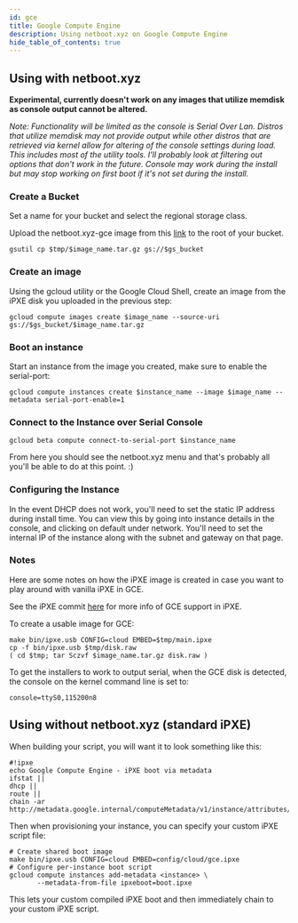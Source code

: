 ```yaml
---
id: gce
title: Google Compute Engine
description: Using netboot.xyz on Google Compute Engine
hide_table_of_contents: true
---
```


## Using with netboot.xyz

**Experimental, currently doesn't work on any images that utilize memdisk as console output cannot be altered.**

*Note: Functionality will be limited as the console is Serial Over Lan.  Distros that utilize memdisk may not provide output while other distros that are retrieved via kernel allow for altering of the console settings during load.  This includes most of the utility tools.  I'll probably look at filtering out options that don't work in the future.  Console may work during the install but may stop working on first boot if it's not set during the install.*

### Create a Bucket

Set a name for your bucket and select the regional storage class.

Upload the netboot.xyz-gce image from this [link](https://boot.netboot.xyz/ipxe/netboot.xyz-gce.tar.gz) to the root of your bucket.

```
gsutil cp $tmp/$image_name.tar.gz gs://$gs_bucket
```

### Create an image

Using the gcloud utility or the Google Cloud Shell, create an image from the iPXE disk you uploaded in the previous step:

```
gcloud compute images create $image_name --source-uri gs://$gs_bucket/$image_name.tar.gz
```

### Boot an instance

Start an instance from the image you created, make sure to enable the serial-port:

```
gcloud compute instances create $instance_name --image $image_name --metadata serial-port-enable=1
```

### Connect to the Instance over Serial Console

```
gcloud beta compute connect-to-serial-port $instance_name
```

From here you should see the netboot.xyz menu and that's probably all you'll be able to do at this point. :)

### Configuring the Instance

In the event DHCP does not work, you'll need to set the static IP address during install time.  You can view this by going into instance details in the console, and clicking on default under network.  You'll need to set the internal IP of the instance along with the subnet and gateway on that page.

### Notes

Here are some notes on how the iPXE image is created in case you want to play around with vanilla iPXE in GCE.

See the iPXE commit [here](https://github.com/ipxe/ipxe/commit/de85336abb7861e4ea4df2e296eb33d179c7c9bd) for more info of GCE support in iPXE.

To create a usable image for GCE:

```
make bin/ipxe.usb CONFIG=cloud EMBED=$tmp/main.ipxe
cp -f bin/ipxe.usb $tmp/disk.raw
( cd $tmp; tar Sczvf $image_name.tar.gz disk.raw )
```

To get the installers to work to output serial, when the GCE disk is detected, the console on the kernel command line is set to:

```
console=ttyS0,115200n8
```

## Using without netboot.xyz (standard iPXE)

When building your script, you will want it to look something like this:

```
#!ipxe
echo Google Compute Engine - iPXE boot via metadata
ifstat ||
dhcp ||
route ||
chain -ar http://metadata.google.internal/computeMetadata/v1/instance/attributes/ipxeboot
```

Then when provisioning your instance, you can specify your custom iPXE script file:

```
# Create shared boot image
make bin/ipxe.usb CONFIG=cloud EMBED=config/cloud/gce.ipxe
# Configure per-instance boot script
gcloud compute instances add-metadata <instance> \
       --metadata-from-file ipxeboot=boot.ipxe
```

This lets your custom compiled iPXE boot and then immediately chain to your
custom iPXE script.
